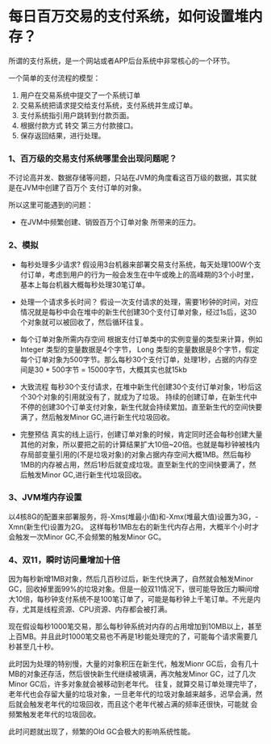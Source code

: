 # 每日百万交易的支付系统，如何设置堆内存？

所谓的支付系统，是一个网站或者APP后台系统中非常核心的一个环节。

一个简单的支付流程的模型：
1. 用户在交易系统中提交了一个系统订单
2. 交易系统把请求提交给支付系统，支付系统并生成订单。
3. 支付系统指引用户跳转到付款页面。
4. 根据付款方式 转交 第三方付款接口。
5. 保存返回结果，进行处理。


###  1、百万级的交易支付系统哪里会出现问题呢？
不讨论高并发、数据存储等问题，只站在JVM的角度看这百万级的数据，其实就是在JVM中创建了百万个 支付订单的对象。

所以这里可能遇到的问题：
* 在JVM中频繁创建、销毁百万个订单对象 所带来的压力。


### 2、模拟

* 每秒处理多少请求?
假设用3台机器来部署交易支付系统，每天处理100W个支付订单，考虑到用户的行为一般会发生在中午或晚上的高峰期的3个小时里，基本上每台机器大概每秒处理30笔订单。

* 处理一个请求多长时间？
假设一次支付请求的处理，需要1秒钟的时间，对应情况就是每秒中会在堆中的新生代创建30个支付订单对象，经过1s后，这30个对象就可以被回收了，然后循环往复。

* 每个订单对象所需内存空间
根据支付订单类中的实例变量的类型来计算，例如 Integer 类型的变量数据是4个字节， Long 类型的变量数据是8个字节，假定每个订单对象为500字节。那么每秒30个支付订单，处理1秒，占据的内存空间是30 * 500字节 = 15000字节，大概其实也就15kb

* 大致流程
每秒30个支付请求，在堆中新生代创建30个支付订单对象，1秒后这个30个对象的引用就没有了，就成为了垃圾。
持续的创建订单，在新生代中不停的创建30个订单支付对象，新生代就会持续累加。直至新生代的空间快要满了，然后触发Minor GC,进行新生代垃圾回收。

* 完整预估
真实的线上运行，创建订单对象的时候，肯定同时还会每秒创建大量其他的对象，所以要把之前的计算结果扩大10倍~20倍。也就是每秒钟被栈内存局部变量引用的(不是垃圾对象)的对象占据内存空间大概1MB。然后每秒1MB的内存被占用，然后1秒后就变成垃圾。直至新生代的空间快要满了，然后触发Minor GC,进行新生代垃圾回收。

### 3、JVM堆内存设置
以4核8G的配置来部署服务，将-Xms(堆最小值)和-Xmx(堆最大值)设置为3G，-Xmn(新生代)设置为2G。
这样每秒1MB左右的新生代内存占用，大概半个小时才会触发一次Minor GC,不会频繁的触发Minor GC。


### 4、双11，瞬时访问量增加十倍
因为每秒新增1MB对象，然后几百秒过后，新生代快满了，自然就会触发Minor GC，回收掉里面99%的垃圾对象。但是一般双11情况下，很可能导致压力瞬间增大10倍，每秒钟支付系统不是100笔订单了，可能是每秒钟上千笔订单。不光是内存，尤其是线程资源、CPU资源、内存都会被打满。

现在假设每秒1000笔交易，那么每秒钟系统对内存的占用增加到10MB以上，甚至上百MB。并且此时1000笔交易也不再是1秒能处理完的了，可能每个请求需要几秒甚至几十秒。

此时因为处理的特别慢，大量的对象积压在新生代，触发Mionr GC后，会有几十MB的对象还存活，然后很快新生代继续被填满，再次触发Minor GC，过了几次Minor GC后，许多对象就会被移动到老年代。
往复，就算交易订单处理完毕了，老年代也会存留大量的垃圾对象，一旦老年代的垃圾对象越来越多，迟早会满，然后就会触发老年代的垃圾回收，而且这个老年代被占满的频率还很快，可能就
会频繁触发老年代的垃圾回收。

此时问题就出现了，频繁的Old GC会极大的影响系统性能。





